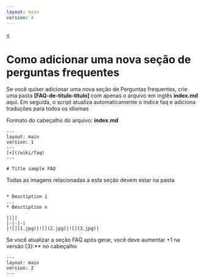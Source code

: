 ```yaml
---
layout: main
version: 4
---
```

[<](/wiki/faq)

# Como adicionar uma nova seção de perguntas frequentes

Se você quiser adicionar uma nova seção de Perguntas frequentes, crie uma pasta **[FAQ-de-título-título]** com apenas o arquivo em inglês **index.md** aqui.
Em seguida, o script atualiza automaticamente o índice faq e adiciona traduções para todos os idiomas

Formato do cabeçalho do arquivo:
**index.md**
```
---
layout: main
version: 1
---
[<](/wiki/faq)
---

# Title sample FAQ

```

Todas as imagens relacionadas a esta seção devem estar na pasta
```

* Desctiption 1
...
* Desctiption n

||||
|-|-|-|
|![](1.jpg)|![](2.jpg)|![](3.jpg)|

```

Se você atualizar a seção FAQ após gerar, você deve aumentar +1 na versão {3}:** no cabeçalho
```
---
layout: main
version: 2
---
```
